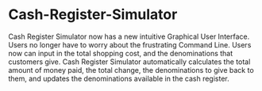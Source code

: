 # Cash-Register-Simulator

Cash Register Simulator now has a new intuitive Graphical User Interface. Users no longer have to worry about the frustrating Command Line. Users now can input in the total shopping cost, and the denominations that customers give. Cash Register Simulator automatically calculates the total amount of money paid, the total change, the denominations to give back to them, and updates the denominations available in the cash register.
